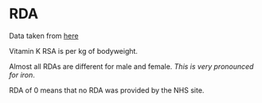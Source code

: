# RDA

Data taken from [here](https://www.nhs.uk/conditions/vitamins-and-minerals/)

Vitamin K RSA is per kg of bodyweight.

Almost all RDAs are different for male and female. *This is very pronounced for iron*.

RDA of 0 means that no RDA was provided by the NHS site.